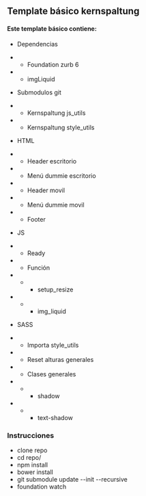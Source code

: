 ## Template básico kernspaltung

#### Este template básico contiene:

- Dependencias
- - Foundation zurb 6
- - imgLiquid


- Submodulos git
- - Kernspaltung js_utils
- - Kernspaltung style_utils


- HTML
- - Header escritorio
- - Menú dummie escritorio
- - Header movil
- - Menú dummie movil
- - Footer

- JS
- - Ready
- - Función
- - - setup_resize
- - - img_liquid

- SASS
- - Importa style_utils
- - Reset alturas generales
- - Clases generales
- - - shadow
- - - text-shadow


### Instrucciones
- clone repo
- cd repo/
- npm install
- bower install
- git submodule update --init --recursive
- foundation watch
